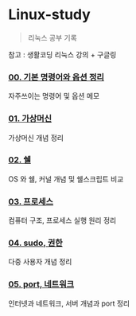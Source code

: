 # Linux-study
> 리눅스 공부 기록

참고 : 생활코딩 리눅스 강의 + 구글링

### [00. 기본 명령어와 옵션 정리](https://github.com/hotpineapple/Linux-study/blob/main/docs/basics.md)
자주쓰이는 명령어 및 옵션 메모

### [01. 가상머신](https://github.com/hotpineapple/Linux-study/blob/main/docs/virtualmachine.md)
가상머신 개념 정리

### [02. 쉘](https://github.com/hotpineapple/Linux-study/blob/main/docs/shell.md)
OS 와 쉘, 커널 개념 및 쉘스크립트 비교

### [03. 프로세스](https://github.com/hotpineapple/Linux-study/blob/main/docs/process.md)
컴퓨터 구조, 프로세스 실행 원리 정리

### [04. sudo, 권한](https://github.com/hotpineapple/Linux-study/blob/main/docs/sudo.md)
다중 사용자 개념 정리

### [05. port, 네트워크](https://github.com/hotpineapple/Linux-study/blob/main/docs/port.md)
인터넷과 네트워크, 서버 개념과 port 정리
